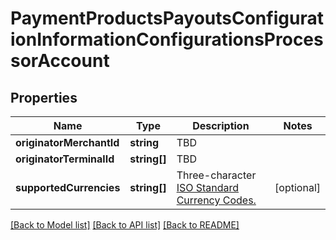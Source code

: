 # PaymentProductsPayoutsConfigurationInformationConfigurationsProcessorAccount

## Properties
Name | Type | Description | Notes
------------ | ------------- | ------------- | -------------
**originatorMerchantId** | **string** | TBD | 
**originatorTerminalId** | **string[]** | TBD | 
**supportedCurrencies** | **string[]** | Three-character [ISO Standard Currency Codes.](http://apps.cybersource.com/library/documentation/sbc/quickref/currencies.pdf) | [optional] 

[[Back to Model list]](../README.md#documentation-for-models) [[Back to API list]](../README.md#documentation-for-api-endpoints) [[Back to README]](../README.md)


